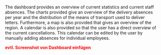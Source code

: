 The dashboard provides an overview of current statistics and current staff absences. The charts provided give an overview of the delivery absences per year and the distribution of the means of transport used to deliver letters. Furthermore, a map is also provided that gives an overview of the region. A calendar is also provided so that the user has a direct overview of the current cancellations. This calendar can be edited by the user by manually adding absences for individual employees.

<span style="color: red;">**evtl. Screenshot von Dashboard einfügen**</span>



